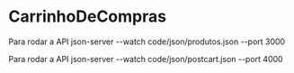 # CarrinhoDeCompras

Para rodar a API json-server --watch code/json/produtos.json --port 3000


Para rodar a API json-server --watch code/json/postcart.json --port 4000
